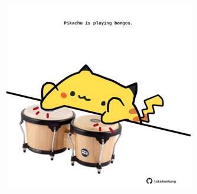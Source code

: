 <!-- built at 20/02/2024, 09:00:39 UTC -->
<p align="center">
  <img width="500" height="500" src="./ReadmeImage.svg">
</p>
